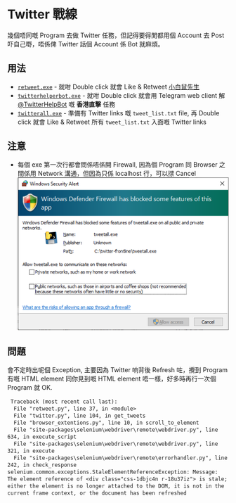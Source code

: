 # Twitter 戰線
幾個唔同嘅 Program 去做 Twitter 任務，但記得要得閒都用個 Account 去 Post 吓自己嘢，唔係俾 Twitter 話個 Account 係 Bot 就麻煩。

## 用法

* [`retweet.exe`](retweet.md) - 就咁 Double click 就會 Like & Retweet [小白鼠先生](https://twitter.com/shiroihamusan)
* [`twitterhelperbot.exe`](twitterhelperbot.md) - 就咁 Double click 就會用 Telegram web client 解 [@TwitterHelpBot](https://t.me/TwitterHelpBot) 嘅 **香港直擊** 任務
* [`twitterall.exe`](twitterall.md) - 準備有 Twitter links 嘅 `tweet_list.txt` file, 再 Double click 就會 Like & Retweet 所有 `tweet_list.txt` 入面嘅 Twitter links

## 注意
* 每個 exe 第一次行都會問係唔係開 Firewall, 因為個 Program 同 Browser 之間係用 Network 溝通，但因為只係 localhost 行，可以㩒 Cancel
![](images/firewall.png)

## 問題
會不定時出呢個 Exception, 主要因為 Twitter 响背後 Refresh 咗，攪到 Program 有嘅 HTML element 同你見到嘅 HTML element 唔一樣，好多時再行一次個 Program 就 OK.
```
 Traceback (most recent call last):
  File "retweet.py", line 37, in <module>
  File "twitter.py", line 104, in get_tweets
  File "browser_extentions.py", line 10, in scroll_to_element
  File "site-packages\selenium\webdriver\remote\webdriver.py", line 634, in execute_script
  File "site-packages\selenium\webdriver\remote\webdriver.py", line 321, in execute
  File "site-packages\selenium\webdriver\remote\errorhandler.py", line 242, in check_response
selenium.common.exceptions.StaleElementReferenceException: Message: The element reference of <div class="css-1dbjc4n r-18u37iz"> is stale; either the element is no longer attached to the DOM, it is not in the current frame context, or the document has been refreshed
```